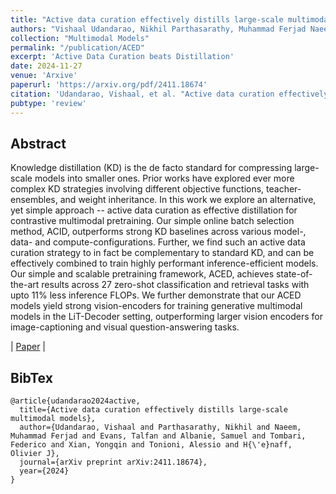 ```yaml
---
title: "Active data curation effectively distills large-scale multimodal models"
authors: "Vishaal Udandarao, Nikhil Parthasarathy, Muhammad Ferjad Naeem, Talfan Evans, Samuel Albanie, Federico Tombari, Yongqin Xian, Alessio Tonioni, Olivier J Hénaff"
collection: "Multimodal Models"
permalink: "/publication/ACED"
excerpt: 'Active Data Curation beats Distillation'
date: 2024-11-27
venue: 'Arxive'
paperurl: 'https://arxiv.org/pdf/2411.18674'
citation: 'Udandarao, Vishaal, et al. "Active data curation effectively distills large-scale multimodal models." arXiv preprint arXiv:2411.18674 (2024).'
pubtype: 'review'
---
```


## Abstract

Knowledge distillation (KD) is the de facto standard for compressing large-scale models into smaller ones. Prior works have explored ever more complex KD strategies involving different objective functions, teacher-ensembles, and weight inheritance. In this work we explore an alternative, yet simple approach -- active data curation as effective distillation for contrastive multimodal pretraining. Our simple online batch selection method, ACID, outperforms strong KD baselines across various model-, data- and compute-configurations. Further, we find such an active data curation strategy to in fact be complementary to standard KD, and can be effectively combined to train highly performant inference-efficient models. Our simple and scalable pretraining framework, ACED, achieves state-of-the-art results across 27 zero-shot classification and retrieval tasks with upto 11% less inference FLOPs. We further demonstrate that our ACED models yield strong vision-encoders for training generative multimodal models in the LiT-Decoder setting, outperforming larger vision encoders for image-captioning and visual question-answering tasks.

| [Paper](https://arxiv.org/pdf/2411.18674) | 

## BibTex 

```
@article{udandarao2024active,
  title={Active data curation effectively distills large-scale multimodal models},
  author={Udandarao, Vishaal and Parthasarathy, Nikhil and Naeem, Muhammad Ferjad and Evans, Talfan and Albanie, Samuel and Tombari, Federico and Xian, Yongqin and Tonioni, Alessio and H{\'e}naff, Olivier J},
  journal={arXiv preprint arXiv:2411.18674},
  year={2024}
}
```
